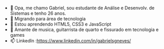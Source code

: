 - 👋 Opa, me chamo Gabriel, sou estudante de Análise e Desenvolv. de Sistemas e tenho 26 anos. 
- 👀 Migrando para área de tecnologia
- 🌱 Estou aprendendo HTML5, CSS3 e JavaScript 
- 💞️ Amante de musica, guitarrista de quarto e fissurado em tecnologia e games
- 📫 LinkedIn :https://www.linkedin.com/in/gabrielsgneves/

<!---
neves-gba/neves-gba is a ✨ special ✨ repository because its `README.md` (this file) appears on your GitHub profile.
You can click the Preview link to take a look at your changes.
--->
